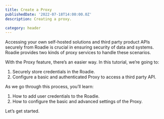 ```yaml
---
title: Create a Proxy
publishedDate: '2022-07-18T14:00:00.0Z'
description: Creating a proxy.

category: header
---
```


Accessing your own self-hosted solutions and third party product APIs securely from Roadie is crucial in ensuring security of data and systems. Roadie provides two kinds of proxy services to handle these scenarios.

With the Proxy feature, there’s an easier way. In this tutorial, we’re going to:

1. Securely store credentials in the Roadie.
2. Configure a basic and authenticated Proxy to access a third party API.

As we go through this process, you’ll learn:

1. How to add user credentials to the Roadie.
2. How to configure the basic and advanced settings of the Proxy.

Let’s get started.
